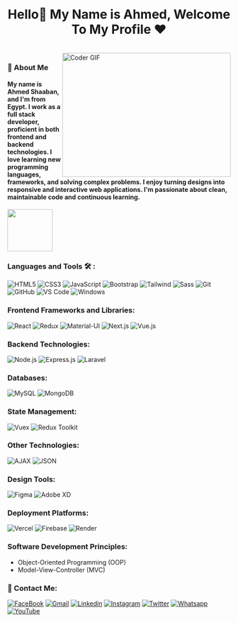 <h1 align="center">Hello👋 My Name is Ahmed, Welcome To My Profile ♥</h1>

<br/>

<img align="right" src="https://media.giphy.com/media/SWoSkN6DxTszqIKEqv/giphy.gif" alt="Coder GIF" width="380" height="280">

<h3>🚀 About Me</h3> 
<h4>My name is Ahmed Shaaban, and I'm from Egypt. I work as a full stack developer, proficient in both frontend and backend technologies. I love learning new programming languages, frameworks, and solving complex problems. I enjoy turning designs into responsive and interactive web applications. I'm passionate about clean, maintainable code and continuous learning.</h4>


<img align="center" src="https://github.com/Govindv7555/Govindv7555/blob/main/49e76e0596857673c5c80c85b84394c1.gif" width= 45% height=95px>

### Languages and Tools 🛠 : 

![HTML5](https://img.shields.io/badge/-HTML5-%23E44D27?style=flat-square&logo=html5&logoColor=ffffff)
![CSS3](https://img.shields.io/badge/-CSS3-%231572B6?style=flat-square&logo=css3)
![JavaScript](https://img.shields.io/badge/-JavaScript-black?style=flat-square&logo=javascript)
![Bootstrap](https://img.shields.io/badge/-Bootstrap-563D7C?style=flat-square&logo=Bootstrap)
![Tailwind](http://img.shields.io/badge/-Tailwind-007ACC?style=flat-square&logo=Tailwind-code&logoColor=ffffff)
![Sass](https://img.shields.io/badge/-Sass-%23CC6699?style=flat-square&logo=sass&logoColor=ffffff)
![Git](https://img.shields.io/badge/-Git-%23F05032?style=flat-square&logo=git&logoColor=%23ffffff)
![GitHub](https://img.shields.io/badge/-GitHub-181717?style=flat-square&logo=github)
![VS Code](http://img.shields.io/badge/-VS%20Code-007ACC?style=flat-square&logo=visual-studio-code&logoColor=ffffff)
![Windows](http://img.shields.io/badge/-Windows-0078D6?style=flat-square&logo=windows&logoColor=ffffff)

### Frontend Frameworks and Libraries:
![React](https://img.shields.io/badge/-React-%23282C34?style=flat-square&logo=react)
![Redux](https://img.shields.io/badge/-Redux-764ABC?style=flat-square&logo=redux&logoColor=ffffff)
![Material-UI](https://img.shields.io/badge/-Material--UI-%230081CB?style=flat-square&logo=material-ui&logoColor=ffffff)
![Next.js](https://img.shields.io/badge/-Next.js-000000?style=flat-square&logo=next.js&logoColor=ffffff)
![Vue.js](https://img.shields.io/badge/-Vue.js-4FC08D?style=flat-square&logo=vue.js&logoColor=ffffff)

### Backend Technologies:
![Node.js](https://img.shields.io/badge/-Node.js-339933?style=flat-square&logo=node.js&logoColor=ffffff)
![Express.js](https://img.shields.io/badge/-Express.js-%23404d59?style=flat-square)
![Laravel](https://img.shields.io/badge/-Laravel-%23FF2D20?style=flat-square&logo=laravel&logoColor=ffffff)

### Databases:
![MySQL](https://img.shields.io/badge/-MySQL-%234479A1?style=flat-square&logo=mysql&logoColor=ffffff)
![MongoDB](https://img.shields.io/badge/-MongoDB-%2347A248?style=flat-square&logo=mongodb&logoColor=ffffff)

### State Management:
![Vuex](https://img.shields.io/badge/-Vuex-4FC08D?style=flat-square&logo=vue.js&logoColor=ffffff)
![Redux Toolkit](https://img.shields.io/badge/-Redux_Toolkit-764ABC?style=flat-square&logo=redux&logoColor=ffffff)

### Other Technologies:
![AJAX](https://img.shields.io/badge/-AJAX-%23000000?style=flat-square&logo=ajax)
![JSON](https://img.shields.io/badge/-JSON-%23000000?style=flat-square&logo=json)

### Design Tools:
![Figma](https://img.shields.io/badge/-Figma-%23F24E1E?style=flat-square&logo=figma&logoColor=ffffff)
![Adobe XD](https://img.shields.io/badge/-Adobe%20XD-%23FF61F6?style=flat-square&logo=adobe-xd&logoColor=ffffff)

### Deployment Platforms:
![Vercel](https://img.shields.io/badge/-Vercel-%23000000?style=flat-square&logo=vercel&logoColor=ffffff)
![Firebase](https://img.shields.io/badge/-Firebase-%23FFCA28?style=flat-square&logo=firebase&logoColor=ffffff)
![Render](https://img.shields.io/badge/-Render-333?style=flat-square&logo=render&logoColor=ffffff)

### Software Development Principles:
- Object-Oriented Programming (OOP)
- Model-View-Controller (MVC)

### 🔗 Contact Me:
[![FaceBook](https://img.shields.io/badge/Facebook-1877F2?style=for-the-badge&logo=facebook&logoColor=white)](https://www.facebook.com/Ahmedshaaban28/)
[![Gmail](https://img.shields.io/badge/Gmail-D14836?style=for-the-badge&logo=gmail&logoColor=white&link=mailto:abuhmaid2810@gmail.com)](mailto:abuhmaid2810@gmail.com)
[![Linkedin](https://img.shields.io/badge/LinkedIn-0077B5?style=for-the-badge&logo=linkedin&logoColor=white)](https://www.linkedin.com/in/abuhmaid28/)
[![Instagram](https://img.shields.io/badge/Instagram-E4405F?style=for-the-badge&logo=instagram&logoColor=white)](https://www.instagram.com/AbuHmaid28/)
[![Twitter](https://img.shields.io/badge/Twitter-1DA1F2?style=for-the-badge&logo=twitter&logoColor=white)](https://twitter.com/abuhmaid28)
[![Whatsapp](https://img.shields.io/badge/-Whatsapp-075e54?style=for-the-badge&logo=Whatsapp&logoColor=white)](https://api.whatsapp.com/send?phone=01010892601)
[![YouTube](https://img.shields.io/badge/YouTube-red?style=for-the-badge&logo=youtube&logoColor=white)](https://www.youtube.com/Ahmedtechno)

<br/>

<!-- ### Stats

[![Top Langs](https://github-readme-stats.vercel.app/api/top-langs/?username=abuhmaid28&layout=compact)](https://github.com/anuraghazra/github-readme-stats)

---

<br/> -->

